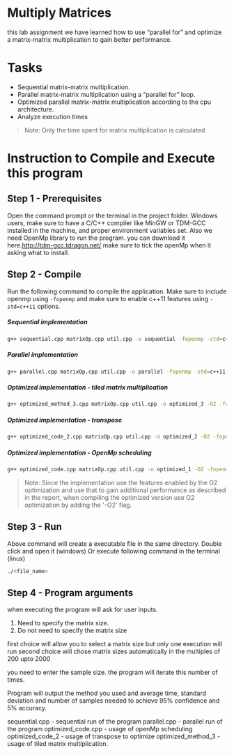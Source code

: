 # Multiply Matrices
this lab assignment we have learned how to use “parallel for” and optimize a matrix-matrix multiplication to
gain better performance.

# Tasks
- Sequential matrix-matrix multiplication.
- Parallel matrix-matrix multiplication using a “parallel for” loop.
- Optimized parallel matrix-matrix multiplication according to the cpu architecture.
- Analyze execution times
>Note: Only the time spent for matrix multiplication is calculated

# Instruction to Compile and Execute this program
## Step 1 - Prerequisites
Open the command prompt or the terminal in the project folder.
Windows users, make sure to have a C/C++ compiler like MinGW or TDM-GCC installed in the machine, and proper environment variables set.
Also we need OpenMp library to run the program. you can download it here.http://tdm-gcc.tdragon.net/ make sure to tick the openMp when 
it asking what to install.

## Step 2 - Compile
Run the following command to compile the application.
Make sure to include openmp using ```-fopenmp``` and make sure to enable c++11 features using ```-std=c++11``` options.

##### Sequential implementation
```bash
g++ sequential.cpp matrixOp.cpp util.cpp -o sequential -fopenmp -std=c++11
```

##### Parallel implementation
```bash
g++ parallel.cpp matrixOp.cpp util.cpp -o parallel -fopenmp -std=c++11
```

##### Optimized implementation - tiled matrix multiplication
```bash
g++ optimized_method_3.cpp matrixOp.cpp util.cpp -o optimized_3 -O2 -fopenmp -std=c++11
```

##### Optimized implementation - transpose
```bash
g++ optimized_code_2.cpp matrixOp.cpp util.cpp -o optimized_2 -O2 -fopenmp -std=c++11
```
##### Optimized implementation - OpenMp scheduling
```bash
g++ optimized_code.cpp matrixOp.cpp util.cpp -o optimized_1 -O2 -fopenmp -std=c++11
```
>Note: Since the implementation use the features enabled by the O2 optimization and use that to gain additional performance
as described in the report, when compiling the optimized version use O2 optimization by adding the '-O2' flag.

## Step 3 - Run
Above command will create a executable file in the same directory.
Double click and open it (windows)
Or execute following command in the terminal (linux)
```bash
./<file_name>
```

## Step 4 - Program arguments
when executing the program will ask for user inputs.
1. Need to specify the matrix size.
2. Do not need to specify the matrix size

first choice will allow you to select a matrix size but only one execution will run
second choice will chose matrix sizes automatically in the multiples of 200 upto 2000

you need to enter the sample size. the program will iterate this number of times. 

Program will output the method you used and average time, standard deviation and number of samples needed to achieve 95% 
confidence and 5% accuracy.

sequential.cpp - sequential run of the program
parallel.cpp - parallel run of the program
optimized_code.cpp - usage of openMp scheduling
optimized_code_2 - usage of transpose to optimize
optimized_method_3 - usage of tiled matrix multiplication.